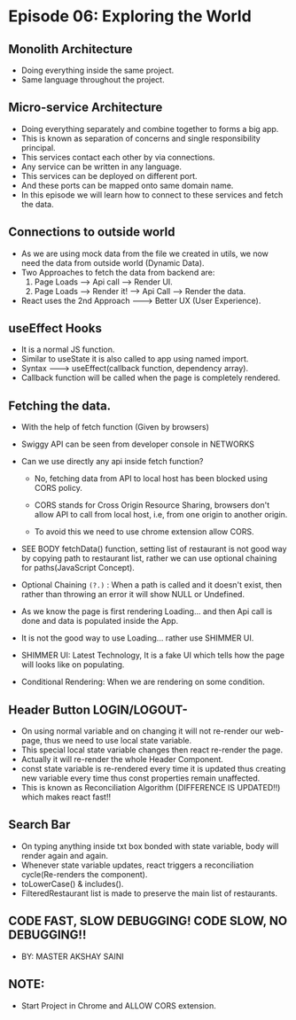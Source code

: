 # Episode 06: Exploring the World

## Monolith Architecture

-   Doing everything inside the same project.
-   Same language throughout the project.

## Micro-service Architecture

-   Doing everything separately and combine together to forms a big app.
-   This is known as separation of concerns and single responsibility principal.
-   This services contact each other by via connections.
-   Any service can be written in any language.
-   This services can be deployed on different port.
-   And these ports can be mapped onto same domain name.
-   In this episode we will learn how to connect to these services and fetch the data.

## Connections to outside world

-   As we are using mock data from the file we created in utils, we now need the data from outside world (Dynamic Data).
-   Two Approaches to fetch the data from backend are:
    1. Page Loads --> Api call --> Render UI.
    2. Page Loads --> Render it! --> Api Call --> Render the data.
-   React uses the 2nd Approach ---> Better UX (User Experience).

## useEffect Hooks

-   It is a normal JS function.
-   Similar to useState it is also called to app using named import.
-   Syntax ---> useEffect(callback function, dependency array).
-   Callback function will be called when the page is completely rendered.

## Fetching the data.

-   With the help of fetch function (Given by browsers)

-   Swiggy API can be seen from developer console in NETWORKS

-   Can we use directly any api inside fetch function?

    -   No, fetching data from API to local host has been blocked using CORS policy.

    -   CORS stands for Cross Origin Resource Sharing, browsers don't allow API to call from local host, i.e, from one origin to another origin.

    -   To avoid this we need to use chrome extension allow CORS.

-   SEE BODY fetchData() function, setting list of restaurant is not good way by copying path to restaurant list, rather we can use optional chaining for paths(JavaScript Concept).

-   Optional Chaining `(?.)` : When a path is called and it doesn't exist, then rather than throwing an error it will show NULL or Undefined.

-   As we know the page is first rendering Loading... and then Api call is done and data is populated inside the App.

-   It is not the good way to use Loading... rather use SHIMMER UI.

-   SHIMMER UI: Latest Technology, It is a fake UI which tells how the page will looks like on populating.

-   Conditional Rendering: When we are rendering on some condition.

## Header Button LOGIN/LOGOUT-

-   On using normal variable and on changing it will not re-render our web-page, thus we need to use local state variable.
-   This special local state variable changes then react re-render the page.
-   Actually it will re-render the whole Header Component.
-   const state variable is re-rendered every time it is updated thus creating new variable every time thus const properties remain unaffected.
-   This is known as Reconciliation Algorithm (DIFFERENCE IS UPDATED!!) which makes react fast!!

## Search Bar

-   On typing anything inside txt box bonded with state variable, body will render again and again.
-   Whenever state variable updates, react triggers a reconciliation cycle(Re-renders the component).
-   toLowerCase() & includes().
-   FilteredRestaurant list is made to preserve the main list of restaurants.

## CODE FAST, SLOW DEBUGGING! CODE SLOW, NO DEBUGGING!!

-   BY: MASTER AKSHAY SAINI

## NOTE:

-   Start Project in Chrome and ALLOW CORS extension.
